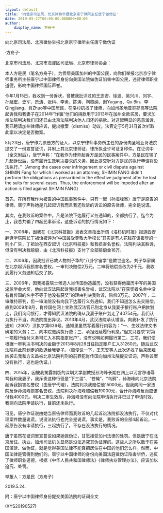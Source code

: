 ```yaml
---
layout: default
title: '向北京司法局、北京律协举报北京京宁律所主任唐宁做伪证'
date: 2019-05-27T00:00:00.000000+08:00
author:
    display_name: 方舟子
---
```


向北京司法局、北京律协举报北京京宁律所主任唐宁做伪证

·方舟子·

北京市司法局、北京市海淀区司法局、北京市律师协会：

本人方是民（笔名方舟子），为侨居美国加州的中国公民，向你们举报北京京宁律师事务所主任唐宁以中国律师身份向美国法院做伪证陷害中国公民，违背律师职业道德，影响中国律师国际声誉。

今年1月15日，我收到一份诉状，曾被我批评过的王志安、徐波、吴兴川、刘宇、孙延宏、史军、景涛、张科、李勇、陈涛、陶黎纳、谢Yugang、Qu Bin、李Qingjiang、肖Zhuo等中国居民，在洛杉矶找了律师，向加州圣地亚哥郡高等法院起诉我和我妻子在2014年“诈骗”他们的捐款用于2013年在加州全款买房，要求加州法院判决我们归还已由北京法院判决他人归还的捐款。对这起明显的恶意滥诉，我已聘请加州律师应诉，提出撤案（dismiss）动议。法官定于5月31日首次听取此案以决定是否撤案。

5月23日，唐宁作为原告方的证人，以京宁律师事务所主任的身份向圣地亚哥法院提交了一份宣誓证词，并附上其北京律师证、律所执业许可证复印件。在证词中（全文附后），唐宁声称：“在我作为律师起诉方是民的民事案件中，方是民在输了几起诉讼后，没有履行生效判决要求的义务。因此提交针对方是民的执行申请将没法执行。”（Among the cases over infringement or civil dispute against SHIMIN Fang for which I worked as an attorney, SHIMIN FANG didn't perform the obligations as prescribed in the effective judgment after he lost the suits for several cases. Thus, the enforcement will be impeded after an action is filed against SHIMIN FANG）

首先，在所有我作为被告的中国民事案件中，只有一起（孙海峰案）唐宁是原告的律师。唐宁声称她是几起起诉我而且我还败诉的诉讼的原告律师，完全是说谎。

其次，在我败诉的案件中，凡是法院下达履行义务通知的，全都执行了。迄今为止，我总共输了四起民事诉讼，这些诉讼的执行情况如下：

一、2006年，因我在《北京科技报》发表文章指出所谓《洛杉矶时报》报道西安翻译学院院长丁祖诒被评为“中国最受尊敬大学校长”其实是有人花钱在该报登的一则小广告，丁祖诒在西安起诉《北京科技报》和我损害名誉权。法院判决其胜诉，但没有判决我赔偿，由《北京科技报》支付了全部赔偿金16万。

二、2006年，因我批评已故人物刘子华的“八卦宇宙学”是欺世盗名，刘子华家属在北京起诉我损害名誉权，一审判决赔偿2万元，二审将赔偿金改为2千元，我收到履行义务通知后交了款。

三、2006年，因我揭露院士候选人肖传国伪造履历，没有获得他履历中写的美国泌尿学会大奖，他向武汉法院起诉我损害名誉权，武汉法院以“在获奖者名单中没有肖传国的名字不等于他没有获奖”的理由判决我败诉，赔偿3万元。2007年，二审维持原判，但一审法院没有向我下达履行义务通知，我们不知道怎么去交赔偿。直到2009年8月，肖传国在网上宣称武汉法官已到北京从我妻子银行账户把款划走，我们询问银行，才得知武汉法院的确从我妻子账户划走了40754元。我们认为执行不当，向法院提出异议。2013年4月，武汉法院承认错误，向我补发了执行通知（2007）汉执字第636号。通知里虽然写着履行内容为：“一、生效法律文书确定的义务；二、向本院缴纳执行费；三、承担迟延履行利息。”但又只要求“将第一项履行给付义务可汇入本院指定账户”，没有说明如何履行第二、三项，我们便根据一审判决书判决的金额于2013年8月28日往指定账户汇入31260元，随后武汉法院将此前划走的款退给我妻子。（顺便说一下，王志安等人此次还找了后来因雇凶袭击我和方玄昌被北京法院判刑的前罪犯肖传国向加州法院提交证词，声称该案没有执行，这也是伪证。）

四、2015年，因被我揭露剽窃的深圳大学副教授孙海峰长期在网上以污言秽语辱骂我和我妻子，我斥责这种行径是“下三滥”、“苍蝇”、“乌鸦”，孙海峰向北京法院起诉我损害名誉权（由唐宁代理），法院判决我赔偿他15000元。但我向同一家法院反诉孙海峰损害名誉权，法院判决孙海峰赔偿我19000元，合计孙海峰反而应该付我4000元。判决二审生效后，孙海峰没有向法院申请执行并已过了申请时效，我则向法院申请执行，目前还未执行。

可见，唐宁作证说由她当原告律师而我败诉的几起诉讼法院都没法执行，不仅对代理案件数量说谎，说没法执行也完全是说谎。事实是，我败诉的全部4起诉讼，一起原告没有申请执行，三起执行了，不存在没法执行的情况。

唐宁虽然在证词里宣誓说如果她做伪证，甘愿接受加州法律的处罚。但是唐宁在北京居住、执业，加州司法机关显然是没法追究其伪证罪的。这些人之所以敢于在美国滥诉、做伪证，就是觉得美国法律不能真把居住在中国的他们怎么样。然而，中国法律是管得到他们的。唐宁以中国律师的身份向美国法庭做伪证陷害华侨，违反了律师职业道德，根据《中华人民共和国律师法》《律师执业管理办法》，应该加以追究、处罚。

举报人：方是民（方舟子）

2019.5.24.

附：唐宁以中国律师身份提交美国法院的证词全文

(XYS20190527)

